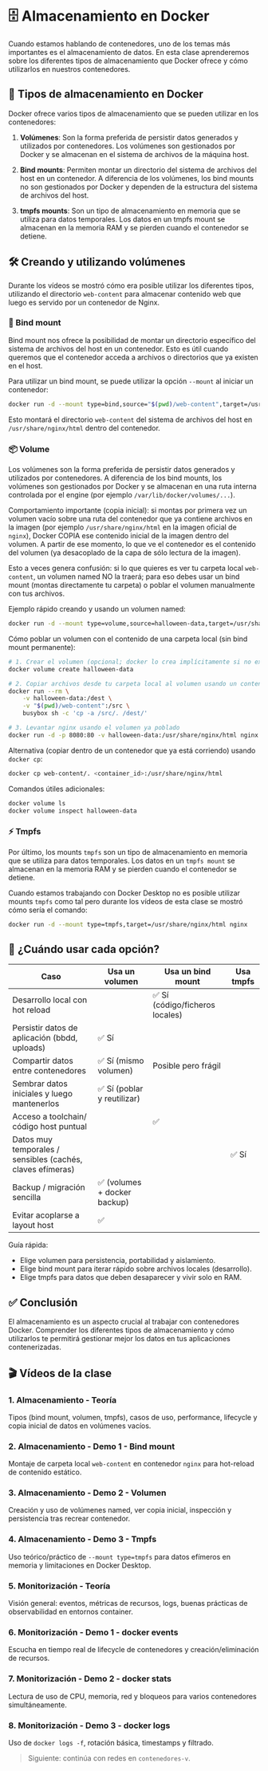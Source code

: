 # 🗄️ Almacenamiento en Docker

Cuando estamos hablando de contenedores, uno de los temas más importantes es el almacenamiento de datos. En esta clase aprenderemos sobre los diferentes tipos de almacenamiento que Docker ofrece y cómo utilizarlos en nuestros contenedores.

## 📂 Tipos de almacenamiento en Docker

Docker ofrece varios tipos de almacenamiento que se pueden utilizar en los contenedores:

1. **Volúmenes**: Son la forma preferida de persistir datos generados y utilizados por contenedores. Los volúmenes son gestionados por Docker y se almacenan en el sistema de archivos de la máquina host.

2. **Bind mounts**: Permiten montar un directorio del sistema de archivos del host en un contenedor. A diferencia de los volúmenes, los bind mounts no son gestionados por Docker y dependen de la estructura del sistema de archivos del host.

3. **tmpfs mounts**: Son un tipo de almacenamiento en memoria que se utiliza para datos temporales. Los datos en un tmpfs mount se almacenan en la memoria RAM y se pierden cuando el contenedor se detiene.

## 🛠️ Creando y utilizando volúmenes

Durante los vídeos se mostró cómo era posible utilizar los diferentes tipos, utilizando el directorio `web-content` para almacenar contenido web que luego es servido por un contenedor de Nginx.

### 🔗 Bind mount

Bind mount nos ofrece la posibilidad de montar un directorio específico del sistema de archivos del host en un contenedor. Esto es útil cuando queremos que el contenedor acceda a archivos o directorios que ya existen en el host.

Para utilizar un bind mount, se puede utilizar la opción `--mount` al iniciar un contenedor:

```bash
docker run -d --mount type=bind,source="$(pwd)/web-content",target=/usr/share/nginx/html nginx
```

Esto montará el directorio `web-content` del sistema de archivos del host en `/usr/share/nginx/html` dentro del contenedor.

### 📦 Volume

Los volúmenes son la forma preferida de persistir datos generados y utilizados por contenedores. A diferencia de los bind mounts, los volúmenes son gestionados por Docker y se almacenan en una ruta interna controlada por el engine (por ejemplo `/var/lib/docker/volumes/...`).

Comportamiento importante (copia inicial): si montas por primera vez un volumen vacío sobre una ruta del contenedor que ya contiene archivos en la imagen (por ejemplo `/usr/share/nginx/html` en la imagen oficial de `nginx`), Docker COPIA ese contenido inicial de la imagen dentro del volumen. A partir de ese momento, lo que ve el contenedor es el contenido del volumen (ya desacoplado de la capa de sólo lectura de la imagen).

Esto a veces genera confusión: si lo que quieres es ver tu carpeta local `web-content`, un volumen named NO la traerá; para eso debes usar un bind mount (montas directamente tu carpeta) o poblar el volumen manualmente con tus archivos.

Ejemplo rápido creando y usando un volumen named:

```bash
docker run -d --mount type=volume,source=halloween-data,target=/usr/share/nginx/html -p 8080:80 nginx
```

Cómo poblar un volumen con el contenido de una carpeta local (sin bind mount permanente):

```bash
# 1. Crear el volumen (opcional; docker lo crea implícitamente si no existe)
docker volume create halloween-data

# 2. Copiar archivos desde tu carpeta local al volumen usando un contenedor temporal
docker run --rm \
	-v halloween-data:/dest \
	-v "$(pwd)/web-content":/src \
	busybox sh -c 'cp -a /src/. /dest/'

# 3. Levantar nginx usando el volumen ya poblado
docker run -d -p 8080:80 -v halloween-data:/usr/share/nginx/html nginx
```

Alternativa (copiar dentro de un contenedor que ya está corriendo) usando `docker cp`:

```bash
docker cp web-content/. <container_id>:/usr/share/nginx/html
```

Comandos útiles adicionales:

```bash
docker volume ls
docker volume inspect halloween-data
```

### ⚡ Tmpfs

Por último, los mounts `tmpfs` son un tipo de almacenamiento en memoria que se utiliza para datos temporales. Los datos en un `tmpfs mount` se almacenan en la memoria RAM y se pierden cuando el contenedor se detiene.

Cuando estamos trabajando con Docker Desktop no es posible utilizar mounts `tmpfs` como tal pero durante los vídeos de esta clase se mostró cómo sería el comando:

```bash
docker run -d --mount type=tmpfs,target=/usr/share/nginx/html nginx
```

## 🤔 ¿Cuándo usar cada opción?

| Caso | Usa un volumen | Usa un bind mount | Usa tmpfs |
|------|----------------|-------------------|-----------|
| Desarrollo local con hot reload |  | ✅ Sí (código/ficheros locales) |  |
| Persistir datos de aplicación (bbdd, uploads) | ✅ Sí |  |  |
| Compartir datos entre contenedores | ✅ Sí (mismo volumen) | Posible pero frágil |  |
| Sembrar datos iniciales y luego mantenerlos | ✅ Sí (poblar y reutilizar) |  |  |
| Acceso a toolchain/ código host puntual |  | ✅ |  |
| Datos muy temporales / sensibles (cachés, claves efímeras) |  |  | ✅ Sí |
| Backup / migración sencilla | ✅ (volumes + docker backup) |  |  |
| Evitar acoplarse a layout host | ✅ |  |  |

Guía rápida:
- Elige volumen para persistencia, portabilidad y aislamiento.
- Elige bind mount para iterar rápido sobre archivos locales (desarrollo).
- Elige tmpfs para datos que deben desaparecer y vivir solo en RAM.

## ✅ Conclusión

El almacenamiento es un aspecto crucial al trabajar con contenedores Docker. Comprender los diferentes tipos de almacenamiento y cómo utilizarlos te permitirá gestionar mejor los datos en tus aplicaciones contenerizadas.

## 🎬 Vídeos de la clase

### 1. Almacenamiento - Teoría
Tipos (bind mount, volumen, tmpfs), casos de uso, performance, lifecycle y copia inicial de datos en volúmenes vacíos.

### 2. Almacenamiento - Demo 1 - Bind mount
Montaje de carpeta local `web-content` en contenedor `nginx` para hot-reload de contenido estático.

### 3. Almacenamiento - Demo 2 - Volumen
Creación y uso de volúmenes named, ver copia inicial, inspección y persistencia tras recrear contenedor.

### 4. Almacenamiento - Demo 3 - Tmpfs
Uso teórico/práctico de `--mount type=tmpfs` para datos efímeros en memoria y limitaciones en Docker Desktop.

### 5. Monitorización - Teoría
Visión general: eventos, métricas de recursos, logs, buenas prácticas de observabilidad en entornos container.

### 6. Monitorización - Demo 1 - docker events
Escucha en tiempo real de lifecycle de contenedores y creación/eliminación de recursos.

### 7. Monitorización - Demo 2 - docker stats
Lectura de uso de CPU, memoria, red y bloqueos para varios contenedores simultáneamente.

### 8. Monitorización - Demo 3 - docker logs
Uso de `docker logs -f`, rotación básica, timestamps y filtrado.

> Siguiente: continúa con redes en `contenedores-v`.

